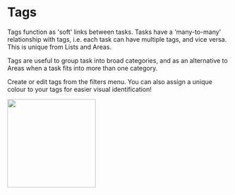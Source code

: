 # Tags

Tags function as 'soft' links between tasks. Tasks have a 'many-to-many' relationship with tags, i.e. each task can have multiple tags, and vice versa. This is unique from Lists and Areas.  

Tags are useful to group task into broad categories, and as an alternative to Areas when a task fits into more than one category.  

Create or edit tags from the filters menu. You can also assign a unique colour to your tags for easier visual identification!

<img src="https://beetee17.github.io/docs/assets/YataDemoGifs/CreateTagDemo.gif" width="200">